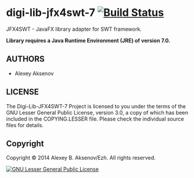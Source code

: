 digi-lib-jfx4swt-7 [![Build Status](https://travis-ci.org/ezh/digi-lib-jfx4swt-7.png?branch=master)](https://travis-ci.org/ezh/digi-lib-jfx4swt-7)
==================

JFX4SWT - JavaFX library adapter for SWT framework.

__Library requires a Java Runtime Environment (JRE) of version 7.0.__

AUTHORS
-------

* Alexey Aksenov

LICENSE
-------

The Digi-Lib-JFX4SWT-7 Project is licensed to you under the terms of
the GNU Lesser General Public License, version 3.0, a copy of which has been
included in the COPYING.LESSER file.
Please check the individual source files for details.

Copyright
---------

Copyright © 2014 Alexey B. Aksenov/Ezh. All rights reserved.

[![GNU Lesser General Public License](http://www.gnu.org/graphics/lgplv3-147x51.png)](http://www.gnu.org/licenses/lgpl.html)
